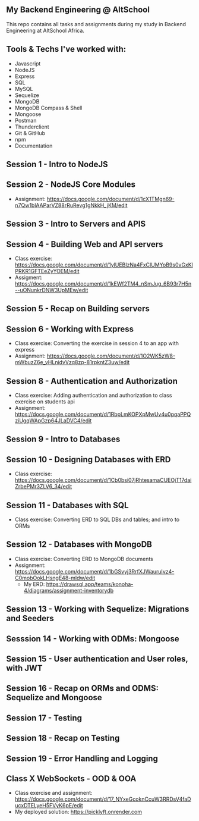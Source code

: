 ## My Backend Engineering @ AltSchool

This repo contains all tasks and assignments during my study in Backend Engineering at AltSchool Africa.

## Tools & Techs I've worked with:
- Javascript
- NodeJS
- Express
- SQL
- MySQL
- Sequelize
- MongoDB
- MongoDB Compass & Shell
- Mongoose
- Postman
- Thunderclient
- Git & GitHub
- npm
- Documentation 

## Session 1 - Intro to NodeJS

## Session 2 - NodeJS Core Modules
- Assignment: https://docs.google.com/document/d/1cX1TMgn69-n7Qw1blAAParVZ88rRuRevg1gNkkH_jKM/edit
## Session 3 - Intro to Servers and APIS

## Session 4 - Building Web and API servers
  - Class exercise: https://docs.google.com/document/d/1ylUEBIzNa4FxCIUMYoB9s0vGxKlPRKR1GFTEeZyYOEM/edit
  - Assigment: https://docs.google.com/document/d/1kEWf2TM4_nSmJug_6B93r7H5n--uONunkrDNW3UpMEw/edit

##  Session 5 - Recap on Building servers
## Session 6 - Working with Express
- Class exercise: Converting the exercise in session 4 to an app with express
- Assignment: https://docs.google.com/document/d/1O2WK5zW8-mWbuzZ6e_vHLnidvVzq8zp-81rpkntZ3uw/edit
  
## Session 8 - Authentication and Authorization
- Class exercise: Adding authentication and authorization to class exercise on students api
- Assignment: https://docs.google.com/document/d/1RbpLmKOPXpMwUv4u0pqaPPQziUgqWApGzp64JLaDVC4/edit

## Session 9 - Intro to Databases
## Session 10 - Designing Databases with ERD
- Class exercise: https://docs.google.com/document/d/1Cb0bsi07jRhtesamaCUEOjT17daiZrbePMr3ZLV6_34/edit
## Session 11 - Databases with SQL
- Class exercise: Converting ERD to SQL DBs and tables; and intro to ORMs
## Session 12 - Databases with MongoDB
- Class exercise: Converting ERD to MongoDB documents
- Assignment: https://docs.google.com/document/d/1bGSvyj3RrfXJWauruIvz4-C0mobOokLHsngE48-mldw/edit
  - My ERD: https://drawsql.app/teams/konoha-4/diagrams/assignment-inventorydb

## Session 13 - Working with Sequelize: Migrations and Seeders
## Sesssion 14 - Working with ODMs: Mongoose
## Session 15 - User authentication and User roles, with JWT
## Session 16 - Recap on ORMs and ODMS: Sequelize and Mongoose
## Session 17 - Testing
## Session 18 - Recap on Testing
## Session 19 - Error Handling and Logging

## Class X WebSockets - OOD & OOA
- Class exercise and assignment: https://docs.google.com/document/d/17_NYxeGcoknCcuW3RRDsV4faDucxDTELyeH5FVyK6pE/edit
- My deployed solution: https://picklyft.onrender.com
  
